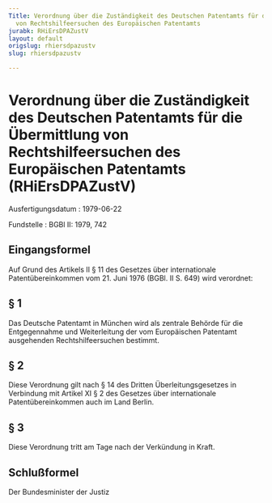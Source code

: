 ```yaml
---
Title: Verordnung über die Zuständigkeit des Deutschen Patentamts für die Übermittlung
  von Rechtshilfeersuchen des Europäischen Patentamts
jurabk: RHiErsDPAZustV
layout: default
origslug: rhiersdpazustv
slug: rhiersdpazustv

---
```


# Verordnung über die Zuständigkeit des Deutschen Patentamts für die Übermittlung von Rechtshilfeersuchen des Europäischen Patentamts (RHiErsDPAZustV)

Ausfertigungsdatum
:   1979-06-22

Fundstelle
:   BGBl II: 1979, 742



## Eingangsformel

Auf Grund des Artikels II § 11 des Gesetzes über internationale Patentübereinkommen vom 21. Juni 1976 (BGBl. II S. 649) wird verordnet:


## § 1

Das Deutsche Patentamt in München wird als zentrale Behörde für die Entgegennahme und Weiterleitung der vom Europäischen Patentamt ausgehenden Rechtshilfeersuchen bestimmt.


## § 2

Diese Verordnung gilt nach § 14 des Dritten Überleitungsgesetzes in Verbindung mit Artikel XI § 2 des Gesetzes über internationale Patentübereinkommen auch im Land Berlin.


## § 3

Diese Verordnung tritt am Tage nach der Verkündung in Kraft.


## Schlußformel

Der Bundesminister der Justiz

